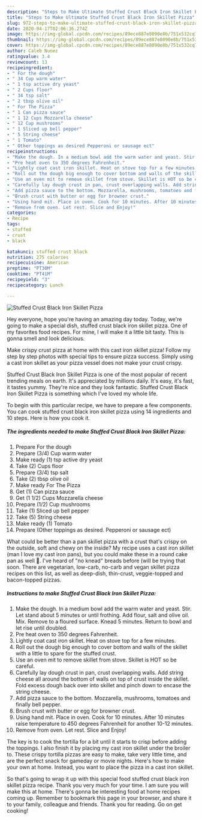 ```yaml
---
description: "Steps to Make Ultimate Stuffed Crust Black Iron Skillet Pizza"
title: "Steps to Make Ultimate Stuffed Crust Black Iron Skillet Pizza"
slug: 972-steps-to-make-ultimate-stuffed-crust-black-iron-skillet-pizza
date: 2020-04-17T02:06:36.274Z
image: https://img-global.cpcdn.com/recipes/89ece887e8090e8b/751x532cq70/stuffed-crust-black-iron-skillet-pizza-recipe-main-photo.jpg
thumbnail: https://img-global.cpcdn.com/recipes/89ece887e8090e8b/751x532cq70/stuffed-crust-black-iron-skillet-pizza-recipe-main-photo.jpg
cover: https://img-global.cpcdn.com/recipes/89ece887e8090e8b/751x532cq70/stuffed-crust-black-iron-skillet-pizza-recipe-main-photo.jpg
author: Caleb Nunez
ratingvalue: 3.4
reviewcount: 13
recipeingredient:
- " For the dough"
- " 34 Cup warm water"
- " 1 tsp active dry yeast"
- " 2 Cups floor"
- " 34 tsp salt"
- " 2 tbsp olive oil"
- " For The Pizza"
- " 1 Can pizza sauce"
- " 1 12 Cups Mozzarella cheese"
- " 12 Cup mushrooms"
- " 1 Sliced up bell pepper"
- " 5 String cheese"
- " 1 Tomato"
- " Other toppings as desired Pepperoni or sausage ect"
recipeinstructions:
- "Make the dough. In a medium bowl add the warm water and yeast. Stir. Let stand about 5 minutes or until frothing. Add flour, salt and olive oil. Mix. Remove to a floured surface. Knead 5 minutes. Return to bowl and let rise until doubled."
- "Pre heat oven to 350 degrees Fahrenheit."
- "Lightly coat cast iron skillet. Heat on stove top for a few minutes."
- "Roll out the dough big enough to cover bottom and walls of the skillet with a little to spare for the stuffed crust."
- "Use an oven mit to remove skillet from stove. Skillet is HOT so be careful."
- "Carefully lay dough crust in pan, crust overlapping walls. Add string cheese all around the bottom of walls on top of crust inside the skillet. Fold excess dough back over into skillet and pinch down to encase the string cheese."
- "Add pizza sauce to the bottom. Mozzarella, mushrooms, tomatoes and finally bell pepper."
- "Brush crust with butter or egg for browner crust."
- "Using hand mit. Place in oven. Cook for 10 minutes. After 10 minutes raise temperature to 450 degrees Fahrenheit for another 10-12 minutes."
- "Remove from oven. Let rest. Slice and Enjoy!"
categories:
- Recipe
tags:
- stuffed
- crust
- black

katakunci: stuffed crust black 
nutrition: 275 calories
recipecuisine: American
preptime: "PT30M"
cooktime: "PT41M"
recipeyield: "3"
recipecategory: Lunch

---
```



![Stuffed Crust Black Iron Skillet Pizza](https://img-global.cpcdn.com/recipes/89ece887e8090e8b/751x532cq70/stuffed-crust-black-iron-skillet-pizza-recipe-main-photo.jpg)

Hey everyone, hope you're having an amazing day today. Today, we're going to make a special dish, stuffed crust black iron skillet pizza. One of my favorites food recipes. For mine, I will make it a little bit tasty. This is gonna smell and look delicious.

Make crispy crust pizza at home with this cast iron skillet pizza! Follow my step by step photos with special tips to ensure pizza success. Simply using a cast iron skillet as your pizza vessel does not make your crust crispy.

Stuffed Crust Black Iron Skillet Pizza is one of the most popular of recent trending meals on earth. It's appreciated by millions daily. It's easy, it's fast, it tastes yummy. They're nice and they look fantastic. Stuffed Crust Black Iron Skillet Pizza is something which I've loved my whole life.


To begin with this particular recipe, we have to prepare a few components. You can cook stuffed crust black iron skillet pizza using 14 ingredients and 10 steps. Here is how you cook it.

<!--inarticleads1-->

##### The ingredients needed to make Stuffed Crust Black Iron Skillet Pizza:

1. Prepare  For the dough
1. Prepare  (3/4) Cup warm water
1. Make ready  (1) tsp active dry yeast
1. Take  (2) Cups floor
1. Prepare  (3/4) tsp salt
1. Take  (2) tbsp olive oil
1. Make ready  For The Pizza
1. Get  (1) Can pizza sauce
1. Get  (1 1/2) Cups Mozzarella cheese
1. Prepare  (1/2) Cup mushrooms
1. Take  (1) Sliced up bell pepper
1. Take  (5) String cheese
1. Make ready  (1) Tomato
1. Prepare  (Other toppings as desired. Pepperoni or sausage ect)


What could be better than a pan skillet pizza with a crust that&#39;s crispy on the outside, soft and chewy on the inside? My recipe uses a cast iron skillet (man I love my cast iron pans), but you could make these in a round cake pan as well 🙂. I&#39;ve heard of &#34;no knead&#34; breads before (will be trying that soon. There are vegetarian, low-carb, no-carb and vegan skillet pizza recipes on this list, as well as deep-dish, thin-crust, veggie-topped and bacon-topped pizzas. 

<!--inarticleads2-->

##### Instructions to make Stuffed Crust Black Iron Skillet Pizza:

1. Make the dough. In a medium bowl add the warm water and yeast. Stir. Let stand about 5 minutes or until frothing. Add flour, salt and olive oil. Mix. Remove to a floured surface. Knead 5 minutes. Return to bowl and let rise until doubled.
1. Pre heat oven to 350 degrees Fahrenheit.
1. Lightly coat cast iron skillet. Heat on stove top for a few minutes.
1. Roll out the dough big enough to cover bottom and walls of the skillet with a little to spare for the stuffed crust.
1. Use an oven mit to remove skillet from stove. Skillet is HOT so be careful.
1. Carefully lay dough crust in pan, crust overlapping walls. Add string cheese all around the bottom of walls on top of crust inside the skillet. Fold excess dough back over into skillet and pinch down to encase the string cheese.
1. Add pizza sauce to the bottom. Mozzarella, mushrooms, tomatoes and finally bell pepper.
1. Brush crust with butter or egg for browner crust.
1. Using hand mit. Place in oven. Cook for 10 minutes. After 10 minutes raise temperature to 450 degrees Fahrenheit for another 10-12 minutes.
1. Remove from oven. Let rest. Slice and Enjoy!


The key is to cook the tortilla for a bit until it starts to crisp before adding the toppings. I also finish it by placing my cast iron skillet under the broiler to. These crispy tortilla pizzas are easy to make, take very little time, and are the perfect snack for gameday or movie nights. Here&#39;s how to make your own at home. Instead, you want to place the pizza in a cast iron skillet. 

So that's going to wrap it up with this special food stuffed crust black iron skillet pizza recipe. Thank you very much for your time. I am sure you will make this at home. There's gonna be interesting food at home recipes coming up. Remember to bookmark this page in your browser, and share it to your family, colleague and friends. Thank you for reading. Go on get cooking!
